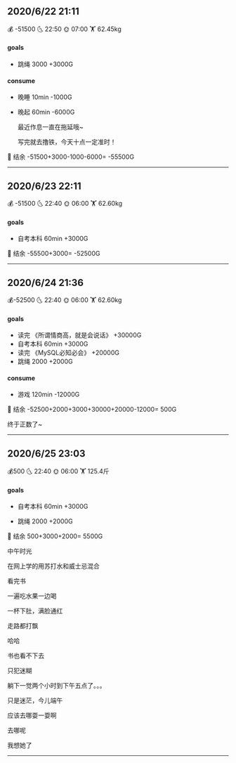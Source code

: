 ## 2020/6/22 21:11  

💰 -51500   🌜  22:50    🌞 07:00   🏋 62.45kg    



#### goals

- 跳绳 3000 +3000G

#### consume

- 晚睡 10min -1000G

- 晚起 60min -6000G

  

  最近作息一直在拖延哦~
  
  写完就去撸铁，今天十点一定准时！
  
  

💸 结余 -51500+3000-1000-6000= -55500G

------

## 2020/6/23 22:11  

💰 -51500   🌜  22:40    🌞 06:00   🏋 62.60kg    



#### goals

- 自考本科 60min +3000G

  

💸 结余  -55500+3000= -52500G

------

## 2020/6/24 21:36  

💰-52500   🌜  22:40    🌞 06:00   🏋 62.60kg    



#### goals

- 读完 《所谓情商高，就是会说话》 +30000G
- 自考本科 60min +3000G
- 读完 《MySQL必知必会》 +20000G
- 跳绳 2000 +2000G



#### consume

- 游戏 120min -12000G

  

💸 结余 -52500+2000+3000+30000+20000-12000= 500G



终于正数了~

------


## 2020/6/25 23:03  

💰500    🌜  22:40    🌞 06:00   🏋 125.4斤  



#### goals

- 自考本科 60min +3000G

- 跳绳 2000 +2000G

  

💸 结余 500+3000+2000= 5500G



中午时光

在网上学的用苏打水和威士忌混合

看完书

一遍吃水果一边喝

一杯下肚，满脸通红

走路都打飘

哈哈

书也看不下去

只犯迷糊

躺下一觉两个小时到下午五点了。。。

只是迷茫，今儿端午

应该去哪耍一耍啊

去哪呢

我想她了

------